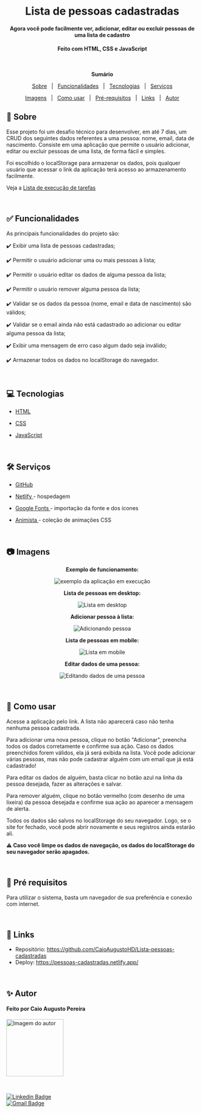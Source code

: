 <h1 align="center">Lista de pessoas cadastradas</h1>
<h4 align="center">Agora você pode facilmente ver, adicionar, editar ou excluir pessoas de uma lista de cadastro</h4>
<h4 align="center">Feito com HTML, CSS e JavaScript</h4>

&#xa0;

**<p align="center">Sumário</p>**
<p align="center">
<a href="#dart-sobre">Sobre</a> &#xa0; | &#xa0;
<a href="#white_check_mark-funcionalidades">Funcionalidades</a> &#xa0; | &#xa0;
<a href="#computer-tecnologias">Tecnologias</a> &#xa0; | &#xa0;
<a href="#hammer_and_wrench-serviços">Serviços</a>
</p>
<p align="center">
<a href="#camera-imagens">Imagens</a> &#xa0; | &#xa0;
<a href="#orange_book-como-usar">Como usar</a> &#xa0; | &#xa0;
<a href="#scroll-pré-requisitos">Pré-requisitos</a> &#xa0; | &#xa0;
<a href="#link-links">Links</a> &#xa0; | &#xa0;
<a href="#sparkles-autor">Autor</a>
</p>



## :dart: Sobre
<p>Esse projeto foi um desafio técnico para desenvolver, em até 7 dias, um CRUD dos seguintes dados referentes a uma pessoa: nome, email, data de nascimento. Consiste em uma aplicação que permite o usuário adicionar, editar ou excluir pessoas de uma lista, de forma fácil e simples.</p>
<p>Foi escolhido o localStorage para armazenar os dados, pois qualquer usuário que acessar o link da aplicação terá acesso ao armazenamento facilmente.</p>

Veja a <a href="https://github.com/CaioAugustoHD/CRUD/blob/main/Lista%20de%20execu%C3%A7%C3%A3o%20de%20tarefas.md">Lista de execução de tarefas</a>

&#xa0;

## :white_check_mark: Funcionalidades
As principais funcionalidades do projeto são:

✔️ Exibir uma lista de pessoas cadastradas;

✔️ Permitir o usuário adicionar uma ou mais pessoas à lista;

✔️ Permitir o usuário editar os dados de alguma pessoa da lista;

✔️ Permitir o usuário remover alguma pessoa da lista;

✔️ Validar se os dados da pessoa (nome, email e data de nascimento) são válidos;

✔️ Validar se o email ainda não está cadastrado ao adicionar ou editar alguma pessoa da lista;

✔️ Exibir uma mensagem de erro caso algum dado seja inválido;

✔️ Armazenar todos os dados no localStorage do navegador.

&#xa0;

## :computer: Tecnologias
* [HTML](https://developer.mozilla.org/pt-BR/docs/Web/HTML)

* [CSS](https://developer.mozilla.org/pt-BR/docs/Web/CSS)

* [JavaScript](https://www.javascript.com/)


&#xa0;

## :hammer_and_wrench: Serviços
* <a href="https://github.com/">GitHub</a>

* <a href="https://www.netlify.com/">Netlify </a>- hospedagem

* <a href="https://fonts.google.com/">Google Fonts </a>- importação da fonte e dos ícones
* <a href="https://animista.net/">Animista </a>- coleção de animações CSS


&#xa0;

## :camera: Imagens
**<p align="center">Exemplo de funcionamento:</p>**
<div align="center">
  <img src="img/exemplo.gif" alt="exemplo da aplicação em execução">
</div>

**<p align="center">Lista de pessoas em desktop:</p>**
<div align="center">
  <img src="img/teladesktop.png" alt="Lista em desktop">
</div>

**<p align="center">Adicionar pessoa à lista:</p>**
<div align="center">
  <img src="img/modaldesktop.png" alt="Adicionando pessoa">
</div>

**<p align="center">Lista de pessoas em mobile:</p>**
<div align="center">
  <img src="img/telamobile.png" alt="Lista em mobile">
</div>

**<p align="center">Editar dados de uma pessoa:</p>**
<div align="center">
  <img src="img/modalmobile.png" alt="Editando dados de uma pessoa">
</div>



&#xa0;


## :orange_book: Como usar
<p>Acesse a aplicação pelo link. A lista não aparecerá caso não tenha nenhuma pessoa cadastrada.</p>
<p>Para adicionar uma nova pessoa, clique no botão "Adicionar", preencha todos os dados corretamente e confirme sua ação. Caso os dados preenchidos forem válidos, ela já será exibida na lista. Você pode adicionar várias pessoas, mas não pode cadastrar alguém com um email que já está cadastrado!</p>
<p>Para editar os dados de alguém, basta clicar no botão azul na linha da pessoa desejada, fazer as alterações e salvar.</p>
<p>Para remover alguém, clique no botão vermelho (com desenho de uma lixeira) da pessoa desejada e confirme sua ação ao aparecer a mensagem de alerta.</p>
<p>Todos os dados são salvos no localStorage do seu navegador. Logo, se o site for fechado, você pode abrir novamente e seus registros ainda estarão ali.</p>

**<p>⚠️ Caso você limpe os dados de navegação, os dados do localStorage do seu navegador serão apagados.</p>**

&#xa0;

## :scroll: Pré requisitos
Para utilizar o sistema, basta um navegador de sua preferência e conexão com internet.


&#xa0;

## :link: Links
* Repositório: https://github.com/CaioAugustoHD/Lista-pessoas-cadastradas
* Deploy: https://pessoas-cadastradas.netlify.app/

&#xa0;

## :sparkles: Autor
<h4>Feito por Caio Augusto Pereira</h4>

<a href="https://github.com/CaioAugustoHD">
<img src="https://github.com/CaioAugustoHD.png" width="150px" alt="Imagem do autor">
</a>

&#xa0;

[![Linkedin Badge](https://img.shields.io/badge/-Caio%20Augusto%20Pereira-blue?style=flat-square&logo=Linkedin&logoColor=white&link=https://www.linkedin.com/in/caio-augusto-cap/)](https://www.linkedin.com/in/caio-augusto-cap/)<br>
[![Gmail Badge](https://img.shields.io/badge/-caioaugustosbs@gmail.com-c14438?style=flat-square&logo=Gmail&logoColor=white&link=mailto:caioaugustosbs@gmail.com)](mailto:caioaugustosbs@gmail.com)
